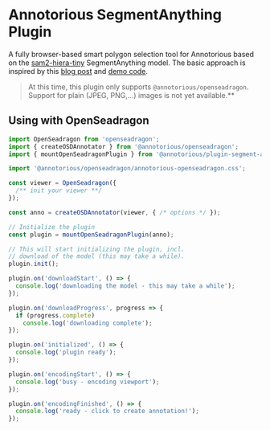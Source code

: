 # Annotorious SegmentAnything Plugin

A fully browser-based smart polygon selection tool for Annotorious based on the [sam2-hiera-tiny](https://huggingface.co/g-ronimo/sam2-tiny) SegmentAnything model. The basic approach is inspired by this [blog post](https://medium.com/@geronimo7/in-browser-image-segmentation-with-segment-anything-model-2-c72680170d92) and [demo code](https://github.com/geronimi73/next-sam). 

> At this time, this plugin only supports `@annotorious/openseadragon`. Support for 
> plain (JPEG, PNG,...) images is not yet available.**

## Using with OpenSeadragon

```ts
import OpenSeadragon from 'openseadragon';
import { createOSDAnnotator } from '@annotorious/openseadragon';
import { mountOpenSeadragonPlugin } from '@annotorious/plugin-segment-anything/openseadragon';

import '@annotorious/openseadragon/annotorious-openseadragon.css';

const viewer = OpenSeadragon({
  /** init your viewer **/
});

const anno = createOSDAnnotator(viewer, { /* options */ });

// Initialize the plugin
const plugin = mountOpenSeadragonPlugin(anno);

// This will start initializing the plugin, incl.
// download of the model (this may take a while).
plugin.init();

plugin.on('downloadStart', () => {
  console.log('downloading the model - this may take a while');
});

plugin.on('downloadProgress', progress => {
  if (progress.complete)
    console.log('downloading complete');
});

plugin.on('initialized', () => {
  console.log('plugin ready');
});

plugin.on('encodingStart', () => {
  console.log('busy - encoding viewport');
});

plugin.on('encodingFinished', () => {
  console.log('ready - click to create annotation!');
});
```

